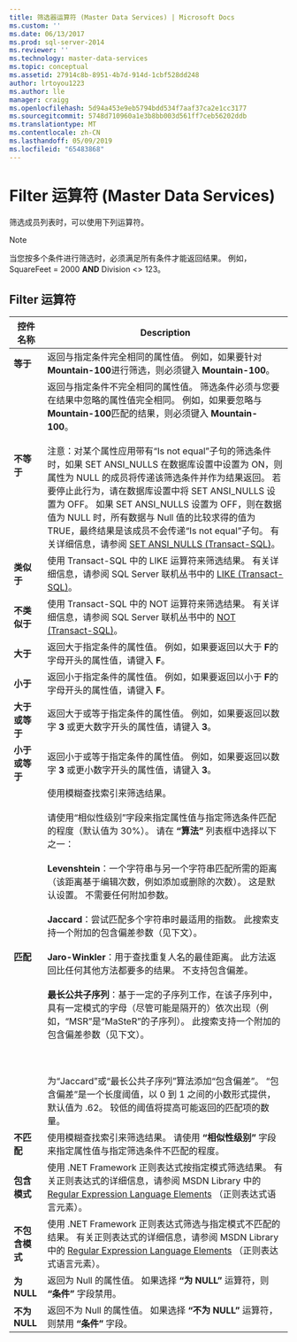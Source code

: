 ```yaml
---
title: 筛选器运算符 (Master Data Services) | Microsoft Docs
ms.custom: ''
ms.date: 06/13/2017
ms.prod: sql-server-2014
ms.reviewer: ''
ms.technology: master-data-services
ms.topic: conceptual
ms.assetid: 27914c8b-8951-4b7d-914d-1cbf528dd248
author: lrtoyou1223
ms.author: lle
manager: craigg
ms.openlocfilehash: 5d94a453e9eb5794bdd534f7aaf37ca2e1cc3177
ms.sourcegitcommit: 5748d710960a1e3b8bb003d561ff7ceb56202ddb
ms.translationtype: MT
ms.contentlocale: zh-CN
ms.lasthandoff: 05/09/2019
ms.locfileid: "65483868"
---
```

# <a name="filter-operators-master-data-services"></a>Filter 运算符 (Master Data Services)
  筛选成员列表时，可以使用下列运算符。  
  
> [!NOTE]  
>  当您按多个条件进行筛选时，必须满足所有条件才能返回结果。 例如，SquareFeet = 2000 **AND** Division <> 123。  
  
## <a name="filter-operators"></a>Filter 运算符  
  
|控件名称|Description|  
|------------------|-----------------|  
|**等于**|返回与指定条件完全相同的属性值。 例如，如果要针对 **Mountain-100**进行筛选，则必须键入 **Mountain-100**。|  
|**不等于**|返回与指定条件不完全相同的属性值。 筛选条件必须与您要在结果中忽略的属性值完全相同。 例如，如果要忽略与 **Mountain-100**匹配的结果，则必须键入 **Mountain-100**。<br /><br /> 注意：对某个属性应用带有“Is not equal”子句的筛选条件时，如果 SET ANSI_NULLS 在数据库设置中设置为 ON，则属性为 NULL 的成员将传递该筛选条件并作为结果返回。 若要停止此行为，请在数据库设置中将 SET ANSI_NULLS 设置为 OFF。 如果 SET ANSI_NULLS 设置为 OFF，则在数据值为 NULL 时，所有数据与 Null 值的比较求得的值为 TRUE，最终结果是该成员不会传递“Is not equal”子句。 有关详细信息，请参阅 [SET ANSI_NULLS (Transact-SQL)](/sql/t-sql/statements/set-ansi-nulls-transact-sql)。|  
|**类似于**|使用 Transact-SQL 中的 LIKE 运算符来筛选结果。 有关详细信息，请参阅 SQL Server 联机丛书中的 [LIKE (Transact-SQL)](/sql/t-sql/language-elements/like-transact-sql)。|  
|**不类似于**|使用 Transact-SQL 中的 NOT 运算符来筛选结果。 有关详细信息，请参阅 SQL Server 联机丛书中的 [NOT (Transact-SQL)](/sql/t-sql/language-elements/not-transact-sql)。|  
|**大于**|返回大于指定条件的属性值。 例如，如果要返回以大于 **F**的字母开头的属性值，请键入 **F**。|  
|**小于**|返回小于指定条件的属性值。 例如，如果要返回以小于 **F**的字母开头的属性值，请键入 **F**。|  
|**大于或等于**|返回大于或等于指定条件的属性值。 例如，如果要返回以数字 **3** 或更大数字开头的属性值，请键入 **3**。|  
|**小于或等于**|返回小于或等于指定条件的属性值。 例如，如果要返回以数字 **3** 或更小数字开头的属性值，请键入 **3**。|  
|**匹配**|使用模糊查找索引来筛选结果。<br /><br /> 请使用“相似性级别”字段来指定属性值与指定筛选条件匹配的程度（默认值为 30%）。 请在 **“算法”** 列表框中选择以下之一：<br /><br /> **Levenshtein**：一个字符串与另一个字符串匹配所需的距离（该距离基于编辑次数，例如添加或删除的次数）。 这是默认设置。 不需要任何附加参数。<br /><br /> **Jaccard**：尝试匹配多个字符串时最适用的指数。 此搜索支持一个附加的包含偏差参数（见下文）。<br /><br /> **Jaro-Winkler**：用于查找重复人名的最佳距离。 此方法返回比任何其他方法都要多的结果。 不支持包含偏差。<br /><br /> **最长公共子序列**：基于一定的子序列工作，在该子序列中，具有一定模式的字母（尽管可能是隔开的）依次出现（例如，“MSR”是“MaSteR”的子序列）。 此搜索支持一个附加的包含偏差参数（见下文）。<br /><br /> <br /><br /> 为“Jaccard”或“最长公共子序列”算法添加“包含偏差”。 “包含偏差”是一个长度阈值，以 0 到 1 之间的小数形式提供，默认值为 .62。 较低的阈值将提高可能返回的匹配项的数量。|  
|**不匹配**|使用模糊查找索引来筛选结果。 请使用 **“相似性级别”** 字段来指定属性值与指定筛选条件不匹配的程度。|  
|**包含模式**|使用 .NET Framework 正则表达式按指定模式筛选结果。 有关正则表达式的详细信息，请参阅 MSDN Library 中的 [Regular Expression Language Elements](https://go.microsoft.com/fwlink/?LinkId=164401) （正则表达式语言元素）。|  
|**不包含模式**|使用 .NET Framework 正则表达式筛选与指定模式不匹配的结果。 有关正则表达式的详细信息，请参阅 MSDN Library 中的 [Regular Expression Language Elements](https://go.microsoft.com/fwlink/?LinkId=164401) （正则表达式语言元素）。|  
|**为 NULL**|返回为 Null 的属性值。 如果选择 **“为 NULL”** 运算符，则 **“条件”** 字段禁用。|  
|**不为 NULL**|返回不为 Null 的属性值。 如果选择 **“不为 NULL”** 运算符，则禁用 **“条件”** 字段。|  
  
  

